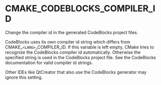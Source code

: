   

# CMAKE_CODEBLOCKS_COMPILER_ID  
Change the compiler id in the generated CodeBlocks project files.  

CodeBlocks uses its own compiler id string which differs from
CMAKE_```<LANG>```_COMPILER_ID.  If this variable is left empty,
CMake tries to recognize the CodeBlocks compiler id automatically.
Otherwise the specified string is used in the CodeBlocks project file.
See the CodeBlocks documentation for valid compiler id strings.  

Other IDEs like QtCreator that also use the CodeBlocks generator may ignore
this setting.  

